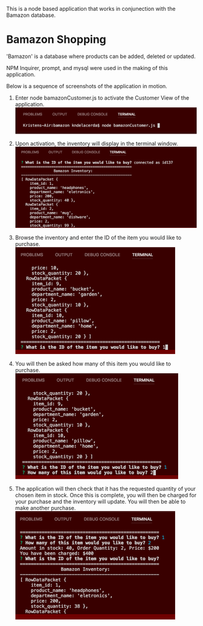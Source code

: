 This is a node based application that works in conjunection with the Bamazon database. 
<h1>Bamazon Shopping</h1>

'Bamazon' is a database where products can be added, deleted or updated. 

NPM Inquirer, prompt, and mysql were used in the making of this application. 

Below is a sequence of screenshots of the application in motion. 

1. Enter node bamazonCustomer.js to activate the Customer View of the application. 
![Pic1](/images/pic1.png)

2. Upon activation, the inventory will display in the terminal window. 
![Pic2](/images/pic2.png)

3. Browse the inventory and enter the ID of the item you would like to purchase. 
![Pic3](/images/pic3.png)

4. You will then be asked how many of this item you would like to purchase. 
![Pic4](/images/pic4.png)

5. The application will then check that it has the requested quantity of your chosen item in stock. Once this is complete, you will then be charged for your purchase and the inventory will update. You will then be able to make another purchase. </br>
![Pic5](/images/pic5.png)